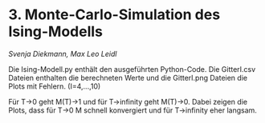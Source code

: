 # 3. Monte-Carlo-Simulation des Ising-Modells
*Svenja Diekmann, Max Leo Leidl*

Die Ising-Modell.py enthält den ausgeführten Python-Code. Die GitterI.csv Dateien enthalten die berechneten Werte und die GitterI.png Dateien die Plots mit Fehlern. (I=4,...,10)

Für T->0 geht M(T)->1 und für T->infinity geht M(T)->0. Dabei zeigen die Plots, dass für T->0 M schnell konvergiert und für T->infinity eher langsam.
